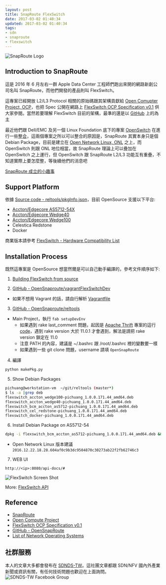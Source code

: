 ```yaml
---
layout: post
title: SnapRoute FlexSwitch
date: 2017-03-02 01:40:34
updated: 2017-03-02 01:40:34
tags:
- sdn
- snaproute
- flexswitch
---
```


![SnapRoute Logo](https://1v51ha1y9z9f2hpq55t67p7a3u-wpengine.netdna-ssl.com/wp-content/uploads/2016/12/snaproute-logo-2016.jpg)

## Introduction to SnapRoute

這是 2016 年 6 月左右一群 Apple Data Center 工程師們跑出來開的網路新創公司名叫 SnapRoute，而他們開發的產品則叫 FlexSwitch。

<!--more-->

這專案已經開放 L2/L3 Protocol 相關的原始碼跟其架構貢獻給 [Open Comupter Project, OCP][2]，也把 Spec 公開在網路上 [FlexSwitch OCP Specification v0.1][3] 供大家參閱。當然若要理解 FlexSwitch 目前的架構，最準的還是以 [GitHub][4] 上的為主 

最近他們跟 Dell/EMC 及另一個 Linux Foundation 底下的專案 [OpenSwitch][17] 在進行一些[整合][16]，這兩個專案之所以可以整合的原因是，SnapRoute 其實本身只是個 Debian Package，目前是建立在 [Open Network Linux, ONL][18] 之上，而 OpenSwitch 則跟 ONL 地位相當，故 SnapRoute 理論上可以疊加在 OpenSwitch 之上運行，但 OpenSwitch 跟 SnapRoute L2/L3 功能互有重疊，不知道實際上要怎麼整，等後續他們的消息吧

[SnapRoute 成立的小趣事][9]

## Support Platform

依據 [Source code - reltools/pkgInfo.json][5]，目前 OpenSource 支援以下平台:
- [Accton/Edgecore AS5712-54X][6]
- [Accton/Edgecore Wedge40][7]
- [Accton/Edgecore Wedge100][8]
- Celestica Redstone
- Docker

商業版本請參考 [FlexSwitch - Hardware Compatibility List][21]

<!--more-->

## Installation Process

既然這專案是 OpenSource 想當然爾是可以自己動手編譯的，參考文件順序如下:

1. [Building FlexSwitch from source][10]

2. [GitHub - OpenSnaproute/vagrantFlexSwitchDev][11]
  - 如果不想用 Vagrant 的話，請自行解析 [Vagrantfile][12]

3. [GitHub - OpenSnaproute/reltools][13]
  - Main Project，執行 `fab setupDevEnv`
    - 如果遇到 rake last_comment 問題，起因是 [Apache Thrift][14] 專案的這行 [code][15]，遇到 rake version 大於 11.0.1 才會遇到，解法是請把 rake version 鎖定在 11.0
    - 注意 PATH 的內容，建議是 ~/.bashrc 跟 /root/.bashrc 裡的變數要一樣
    - 如果遇到一些 git clone 問題，username 請填 `OpenSnapRoute`

4. 編譯
```bash
python makePkg.py
```

5. Show Debian Packages
``` bash
pichuang@workstation-vm  ~/git/reltools (master*)
$ ls -a |grep deb
flexswitch_accton_wedge100-pichuang_1.0.0.171.44_amd64.deb
flexswitch_accton_wedge40-pichuang_1.0.0.171.44_amd64.deb
flexswitch_bcm_accton_as5712-pichuang_1.0.0.171.44_amd64.deb
flexswitch_cel_redstone-pichuang_1.0.0.171.44_amd64.deb
flexswitch_docker-pichuang_1.0.0.171.44_amd64.deb
```

6. Install Debian Package on AS5712-54
```bash
dpkg -i flexswitch_bcm_accton_as5712-pichuang_1.0.0.171.44_amd64.deb && apt install -f
```
  - Open Network Linux 版本建議 `2016.12.22.18.28.604af0c9b3dc9504870c30273ab22f2fb62746c3`

7. WEB UI
```
http://<ip>:8080/api-docs/#
```
![FlexSwitch Screen Shot](https://lh3.googleusercontent.com/5KzExo8JTIMKfZEnLtsCHcRphWCMzG4Tk5Bxhfo2swc3lElhuZJGnoVslycPlpV2IFvdYXmutnplvL00cKbG6xaL5MODPq2dmWztFghMhrPd4pXLrM0TotzGcyWjqhPLXsz7RZhf-0sIeUzIs010LdW0PI_8Q1S4848guBDjlHuxCYSn4DtNngVSLWFm43dZQJS4qhn3XKrVB6yGwjnOsAG_6Uc9u093k6511QYPRTT6sPW2Hnio-uXLrlDwnZ7utRDepXzMmyUwLmuZQ-S_dILTaHrOE63Yy_f9RAGswG6cYdFpb00GzrsSvOKaWqvqrrCL7VNENutA6PzXzl8w69fexVLJagDKaowrWIuaUFRkhG7UauHwO2FFXKj5uAWnCdXwjnno-H-mJXFc_fwX3IPxOzvXCBGJzCHIaStL7uTJS9Y7WRKebw283aHdJ_9aXoPOZGYIdj2qY6Y-wfBj9xqC8hFBRXqiwgqmKjDDgZpm5yWEdjeVsAP2WYYSeDbV1yK2pZs1xkVNLL4ETEqht_8ltmNiTHWPiXf5u8nsRsyN0vxen81_GCucfnegnLuX-AuXI2_-fte46NS1578ZNLt-t_ySaZ-dY1syhYisO75HGFhft0NGXg=w1948-h626-no)

More: [FlexSwitch API][19]

## Reference
- [SnapRoute][1]
- [Open Compute Project][2]
- [FlexSwitch OCP Specification v0.1][3]
- [GitHub - OpenSnapRoute][4]
- [List of Network Operating Systems][20]

## 社群服務

本人的文章大多都會發布在 [SDNDS-TW](https://www.facebook.com/groups/sdnds.tw/)。這社團文章都跟 SDN/NFV 國內外產業新聞或資訊有關，有任何技術問題也歡迎在上面詢問。
![SDNDS-TW Facebook Group](https://lh3.googleusercontent.com/KizynpieyTlykuyk-po1tgasnVI4Oxl9_vPXXpHYyj_JiUc0V5bRb8lHxGpZDQiTqMNCn_A6NqF-4Gx8KMex8XsjgdCGByIqtIpKBc4TvQoUtNtXf0RK_eBf2pwm8wNJRiWXfkz3vf6Tf465o2vzmH2G4iR28kf_Wc_ADeqDJDfQQlV0XTtQcSBBRG2N-zs1ue6dhg38lMoO47n0-SI6yl3x-HhyRIK8penHyHXe0i9q08IDqYEdtMGyKExcihESNthqc4r74kceAJUYhfqsFRpGLteEMXDkShC74r79Frr5aVwsYml0x1WVHkmXbxLZB381B0gkJWUXaoCeCC8rdeYtb6vn60vLsNYgYLRI0wT0VjEbJTCgcHUbNk8sBkXEiATLTKQiES5VcIEJ9nQ7FYTxsF8BiB7exUxr0b3kfTLVJF2RBqc0hpHojoiMh-nL-OY30a9rgf1vr4n-44sDGfa8-f7xWX3JEe-7RgNjwZ5glxGM1lkrf2_MHwbgVRNd2tzUrxmRNmMrVpFog-NcByDo824K8GJLxyLq0Dg12jkx90uOBKmhAE-_JUL5iIYzzUUKGJu1-ORReKmYR63UvTeUvwtxSEKUnpax4co6s6dQoS2f5bB37Q=w1652-h590-no)

[1]: https://snaproute.com/
[2]: http://opencompute.org/
[3]: https://www.circleb.eu/wp-content/uploads/2016/06/FlexSwitch_OCP_Specification_v0.1.pdf
[4]: https://github.com/OpenSnaproute
[5]: https://github.com/OpenSnaproute/reltools/blob/master/pkgInfo.json#L7
[6]: http://www.edge-core.com/productsInfo.php?cls=1&cls2=8&cls3=44&id=15
[7]: http://www.edge-core.com/productsInfo.php?cls=1&cls2=7&cls3=57&id=110
[8]: http://www.edge-core.com/productsInfo.php?cls=1&cls2=5&cls3=67&id=128
[9]: http://36kr.com/coop/yidian/post/5063241.html
[10]: https://opensnaproute.github.io/docs/build.html#building-flexswitch-from-source
[11]: https://github.com/OpenSnaproute/vagrantFlexSwitchDev
[12]: https://github.com/OpenSnaproute/vagrantFlexSwitchDev/blob/master/Vagrantfile#L67-L81
[13]: https://github.com/OpenSnaproute/reltools
[14]: https://github.com/OpenSnaproute/reltools/blob/master/fabfile.py#L212
[15]: https://github.com/apache/thrift/blob/master/lib/rb/thrift.gemspec#L35
[16]: https://www.linuxfoundation.org/announcements/snaproute-and-dell-emc-to-help-advance-linux-foundation%E2%80%99s-openswitch-project
[17]: http://www.openswitch.net/
[18]: https://opennetlinux.org/
[19]: https://drive.google.com/open?id=0B19ucAmtemIQYkZhX2FUYi13QTA
[20]: http://packetpushers.net/virtual-toolbox/list-network-operating-systems/
[21]: http://docs.snaproute.com/hcl/index.html
